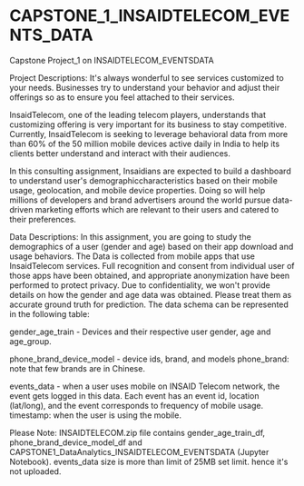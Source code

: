 # CAPSTONE_1_INSAIDTELECOM_EVENTS_DATA
Capstone Project_1 on INSAIDTELECOM_EVENTSDATA

Project Descriptions:
It's always wonderful to see services customized to your needs.
Businesses try to understand your behavior and adjust their offerings
so as to ensure you feel attached to their services.

InsaidTelecom, one of the leading telecom players, understands that customizing offering is very important for its business to stay competitive. Currently, InsaidTelecom is seeking to leverage behavioral data from more than 60% of the 50 million mobile devices active daily in India to help its clients better understand and interact with their audiences.

In this consulting assignment, Insaidians are expected to build a dashboard to understand user's demographiccharacteristics based on their mobile usage, geolocation, and mobile device properties. Doing so will help millions of developers and brand advertisers around the world pursue data-driven marketing efforts which are relevant to their users and catered to their preferences.


Data Descriptions:
In this assignment, you are going to study the demographics of a user (gender and age) based on their app download and usage behaviors.
The Data is collected from mobile apps that use InsaidTelecom services. Full recognition and consent from individual user of those apps have been obtained,
and appropriate anonymization have been performed to protect privacy. Due to confidentiality, we won't provide details on how the gender and age data was obtained.
Please treat them as accurate ground truth for prediction. The data schema can be represented in the following table:


gender_age_train - Devices and their respective user gender, age and age_group.

phone_brand_device_model - device ids, brand, and models phone_brand: note that few brands are in Chinese.

events_data - when a user uses mobile on INSAID Telecom network, the event gets logged in this data. Each event has an event id, location (lat/long), and the event corresponds to frequency of mobile usage. timestamp: when the user is using the mobile.


Please Note: INSAIDTELECOM.zip file contains gender_age_train_df, phone_brand_device_model_df and CAPSTONE1_DataAnalytics_INSAIDTELECOM_EVENTSDATA (Jupyter Notebook).
events_data size is more than limit of 25MB set limit. hence it's not uploaded.
